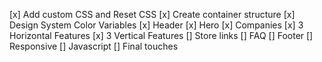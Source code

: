 [x] Add custom CSS and Reset CSS
[x] Create container structure
[x] Design System Color Variables
[x] Header
[x] Hero
[x] Companies
[x] 3 Horizontal Features
[x] 3 Vertical Features
[] Store links
[] FAQ
[] Footer
[] Responsive
[] Javascript
[] Final touches